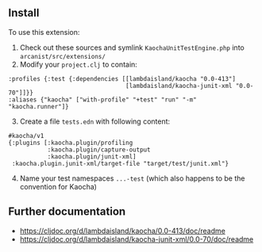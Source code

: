 ## Install

To use this extension:

1. Check out these sources and symlink `KaochaUnitTestEngine.php` into `arcanist/src/extensions/`
2. Modify your `project.clj` to contain:
```edn
:profiles {:test {:dependencies [[lambdaisland/kaocha "0.0-413"]
                                 [lambdaisland/kaocha-junit-xml "0.0-70"]]}}
:aliases {"kaocha" ["with-profile" "+test" "run" "-m" "kaocha.runner"]}
```
3. Create a file `tests.edn` with following content:
```edn
#kaocha/v1
{:plugins [:kaocha.plugin/profiling
           :kaocha.plugin/capture-output
           :kaocha.plugin/junit-xml]
 :kaocha.plugin.junit-xml/target-file "target/test/junit.xml"}
```
4. Name your test namespaces `...-test` (which also happens to be the convention for Kaocha)

## Further documentation

* https://cljdoc.org/d/lambdaisland/kaocha/0.0-413/doc/readme
* https://cljdoc.org/d/lambdaisland/kaocha-junit-xml/0.0-70/doc/readme


